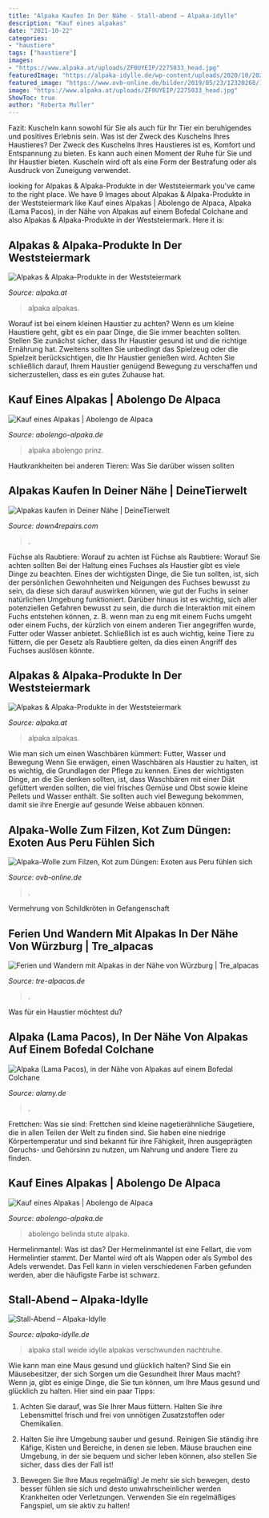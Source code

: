 ```yaml
---
title: "Alpaka Kaufen In Der Nähe - Stall-abend – Alpaka-idylle"
description: "Kauf eines alpakas"
date: "2021-10-22"
categories:
- "haustiere"
tags: ["haustiere"]
images:
- "https://www.alpaka.at/uploads/ZF0UYEIP/2275033_head.jpg"
featuredImage: "https://alpaka-idylle.de/wp-content/uploads/2020/10/20201030_185045175_iOS.jpg"
featured_image: "https://www.ovb-online.de/bilder/2019/05/23/12320268/1119032247-990_0900_852526_mue_alpakas_2-286b.jpg"
image: "https://www.alpaka.at/uploads/ZF0UYEIP/2275033_head.jpg"
ShowToc: true
author: "Roberta Muller"
---
```



Fazit: Kuscheln kann sowohl für Sie als auch für Ihr Tier ein beruhigendes und positives Erlebnis sein.
Was ist der Zweck des Kuschelns Ihres Haustieres?
Der Zweck des Kuschelns Ihres Haustieres ist es, Komfort und Entspannung zu bieten. Es kann auch einen Moment der Ruhe für Sie und Ihr Haustier bieten. Kuscheln wird oft als eine Form der Bestrafung oder als Ausdruck von Zuneigung verwendet.

	

		
looking for Alpakas &amp; Alpaka-Produkte in der Weststeiermark you've came to the right place. We have 9 Images about Alpakas &amp; Alpaka-Produkte in der Weststeiermark like Kauf eines Alpakas | Abolengo de Alpaca, Alpaka (Lama Pacos), in der Nähe von Alpakas auf einem Bofedal Colchane and also Alpakas &amp; Alpaka-Produkte in der Weststeiermark. Here it is:
		
    
## Alpakas &amp; Alpaka-Produkte In Der Weststeiermark

<img loading=lazy src="https://www.alpaka.at/uploads/ZF0UYEIP/2275033_head.jpg" onerror="this.onerror=null;this.src='https://tse4.mm.bing.net/th?id=OIP.ZF0UYEIPYNDJ1sUcTgrJHQHaDF&amp;pid=15.1';" alt="Alpakas &amp; Alpaka-Produkte in der Weststeiermark">

_Source: alpaka.at_

>alpaka alpakas. 

	

Worauf ist bei einem kleinen Haustier zu achten?
Wenn es um kleine Haustiere geht, gibt es ein paar Dinge, die Sie immer beachten sollten. Stellen Sie zunächst sicher, dass Ihr Haustier gesund ist und die richtige Ernährung hat. Zweitens sollten Sie unbedingt das Spielzeug oder die Spielzeit berücksichtigen, die Ihr Haustier genießen wird. Achten Sie schließlich darauf, Ihrem Haustier genügend Bewegung zu verschaffen und sicherzustellen, dass es ein gutes Zuhause hat.

    
## Kauf Eines Alpakas | Abolengo De Alpaca

<img loading=lazy src="https://abolengo-alpaka.de/wp-content/uploads/sam-3-alpaka-verkauf-junghengst.jpg" onerror="this.onerror=null;this.src='https://tse2.mm.bing.net/th?id=OIP.Kvv_6l0_PBVY5GbvKNFraAHaE8&amp;pid=15.1';" alt="Kauf eines Alpakas | Abolengo de Alpaca">

_Source: abolengo-alpaka.de_

>alpaka abolengo prinz. 

	

Hautkrankheiten bei anderen Tieren: Was Sie darüber wissen sollten

    
## Alpakas Kaufen In Deiner Nähe | DeineTierwelt

<img loading=lazy src="https://droits-falloir.com/lcrwz/7zp07hUtyPn2KuFsac8tXQHaJ4.jpg" onerror="this.onerror=null;this.src='https://tse3.mm.bing.net/th?id=OIP.AeLNTSJJCmaaSV_2gKlDsAAAAA&amp;pid=15.1';" alt="Alpakas kaufen in Deiner Nähe | DeineTierwelt">

_Source: down4repairs.com_

>. 

	

Füchse als Raubtiere: Worauf zu achten ist
Füchse als Raubtiere: Worauf Sie achten sollten
Bei der Haltung eines Fuchses als Haustier gibt es viele Dinge zu beachten. Eines der wichtigsten Dinge, die Sie tun sollten, ist, sich der persönlichen Gewohnheiten und Neigungen des Fuchses bewusst zu sein, da diese sich darauf auswirken können, wie gut der Fuchs in seiner natürlichen Umgebung funktioniert. Darüber hinaus ist es wichtig, sich aller potenziellen Gefahren bewusst zu sein, die durch die Interaktion mit einem Fuchs entstehen können, z. B. wenn man zu eng mit einem Fuchs umgeht oder einem Fuchs, der kürzlich von einem anderen Tier angegriffen wurde, Futter oder Wasser anbietet. Schließlich ist es auch wichtig, keine Tiere zu füttern, die per Gesetz als Raubtiere gelten, da dies einen Angriff des Fuchses auslösen könnte.

    
## Alpakas &amp; Alpaka-Produkte In Der Weststeiermark

<img loading=lazy src="https://www.alpaka.at/uploads/ZF0UYEIP/357x357_163x163/2275033_head.jpg" onerror="this.onerror=null;this.src='https://tse4.mm.bing.net/th?id=OIP.b53ghSZnEsobY5PyEyn5UgAAAA&amp;pid=15.1';" alt="Alpakas &amp; Alpaka-Produkte in der Weststeiermark">

_Source: alpaka.at_

>alpaka alpakas. 

	

Wie man sich um einen Waschbären kümmert: Futter, Wasser und Bewegung
Wenn Sie erwägen, einen Waschbären als Haustier zu halten, ist es wichtig, die Grundlagen der Pflege zu kennen. Eines der wichtigsten Dinge, an die Sie denken sollten, ist, dass Waschbären mit einer Diät gefüttert werden sollten, die viel frisches Gemüse und Obst sowie kleine Pellets und Wasser enthält. Sie sollten auch viel Bewegung bekommen, damit sie ihre Energie auf gesunde Weise abbauen können.

    
## Alpaka-Wolle Zum Filzen, Kot Zum Düngen: Exoten Aus Peru Fühlen Sich

<img loading=lazy src="https://www.ovb-online.de/bilder/2019/05/23/12320268/1119032247-990_0900_852526_mue_alpakas_2-286b.jpg" onerror="this.onerror=null;this.src='https://tse3.mm.bing.net/th?id=OIP.YUznF5Q2bzpuvzN58ujYdgHaEK&amp;pid=15.1';" alt="Alpaka-Wolle zum Filzen, Kot zum Düngen: Exoten aus Peru fühlen sich">

_Source: ovb-online.de_

>. 

	

Vermehrung von Schildkröten in Gefangenschaft

    
## Ferien Und Wandern Mit Alpakas In Der Nähe Von Würzburg | Tre_alpacas

<img loading=lazy src="https://tre-alpacas.de/wp-content/uploads/2020/05/0W2A9409-scaled.jpg" onerror="this.onerror=null;this.src='https://tse2.mm.bing.net/th?id=OIP.oO7OSD-4s3AMijkXfhrYgAHaFj&amp;pid=15.1';" alt="Ferien und Wandern mit Alpakas in der Nähe von Würzburg | Tre_alpacas">

_Source: tre-alpacas.de_

>. 

	

Was für ein Haustier möchtest du?

    
## Alpaka (Lama Pacos), In Der Nähe Von Alpakas Auf Einem Bofedal Colchane

<img loading=lazy src="https://c8.alamy.com/compde/axc6hy/alpaka-lama-pacos-in-der-nahe-von-alpakas-auf-einem-bofedal-colchane-chile-axc6hy.jpg" onerror="this.onerror=null;this.src='https://tse2.mm.bing.net/th?id=OIP._m49jdKPfRyqNNKnJKff2gHaFc&amp;pid=15.1';" alt="Alpaka (Lama Pacos), in der Nähe von Alpakas auf einem Bofedal Colchane">

_Source: alamy.de_

>. 

	

Frettchen: Was sie sind: Frettchen sind kleine nagetierähnliche Säugetiere, die in allen Teilen der Welt zu finden sind. Sie haben eine niedrige Körpertemperatur und sind bekannt für ihre Fähigkeit, ihren ausgeprägten Geruchs- und Gehörsinn zu nutzen, um Nahrung und andere Tiere zu finden.

    
## Kauf Eines Alpakas | Abolengo De Alpaca

<img loading=lazy src="https://abolengo-alpaka.de/wp-content/uploads/belinda-1-alpaka-verkauf-stute.jpg" onerror="this.onerror=null;this.src='https://tse4.mm.bing.net/th?id=OIP.hYEIqxTXjCw7he1BsTlGyQHaIa&amp;pid=15.1';" alt="Kauf eines Alpakas | Abolengo de Alpaca">

_Source: abolengo-alpaka.de_

>abolengo belinda stute alpaka. 

	

Hermelinmantel: Was ist das?
Der Hermelinmantel ist eine Fellart, die vom Hermelintier stammt. Der Mantel wird oft als Wappen oder als Symbol des Adels verwendet. Das Fell kann in vielen verschiedenen Farben gefunden werden, aber die häufigste Farbe ist schwarz.

    
## Stall-Abend – Alpaka-Idylle

<img loading=lazy src="https://alpaka-idylle.de/wp-content/uploads/2020/10/20201030_185045175_iOS.jpg" onerror="this.onerror=null;this.src='https://tse1.mm.bing.net/th?id=OIP.MKxoLPXXCEpfjU2QRNqhvwHaFj&amp;pid=15.1';" alt="Stall-Abend – Alpaka-Idylle">

_Source: alpaka-idylle.de_

>alpaka stall weide idylle alpakas verschwunden nachtruhe. 

	

Wie kann man eine Maus gesund und glücklich halten?
Sind Sie ein Mäusebesitzer, der sich Sorgen um die Gesundheit Ihrer Maus macht? Wenn ja, gibt es einige Dinge, die Sie tun können, um Ihre Maus gesund und glücklich zu halten. Hier sind ein paar Tipps:
1. Achten Sie darauf, was Sie Ihrer Maus füttern. Halten Sie ihre Lebensmittel frisch und frei von unnötigen Zusatzstoffen oder Chemikalien.

2. Halten Sie ihre Umgebung sauber und gesund. Reinigen Sie ständig ihre Käfige, Kisten und Bereiche, in denen sie leben. Mäuse brauchen eine Umgebung, in der sie bequem und sicher leben können, also stellen Sie sicher, dass dies der Fall ist!

3. Bewegen Sie Ihre Maus regelmäßig! Je mehr sie sich bewegen, desto besser fühlen sie sich und desto unwahrscheinlicher werden Krankheiten oder Verletzungen. Verwenden Sie ein regelmäßiges Fangspiel, um sie aktiv zu halten!

